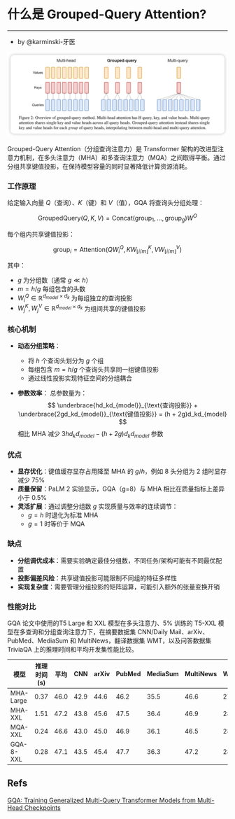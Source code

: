 # 什么是 Grouped-Query Attention?
---------------------------

- by @karminski-牙医

![gqa](./assets/images/grouped-query-attention.png) 

Grouped-Query Attention（分组查询注意力）是 Transformer 架构的改进型注意力机制，在多头注意力（MHA）和多查询注意力（MQA）之间取得平衡。通过分组共享键值投影，在保持模型容量的同时显著降低计算资源消耗。

### 工作原理

给定输入向量 $Q$（查询）、$K$（键）和 $V$（值），GQA 将查询头分组处理：

$$
\text{GroupedQuery}(Q, K, V) = \text{Concat}(\text{group}_1, \ldots, \text{group}_g)W^O
$$

每个组内共享键值投影：

$$
\text{group}_i = \text{Attention}(QW_i^Q, KW_{\lfloor i/m \rfloor}^K, VW_{\lfloor i/m \rfloor}^V)
$$

其中：
- $g$ 为分组数（通常 $g \ll h$）
- $m = h/g$ 每组包含的头数
- $W_i^Q \in \mathbb{R}^{d_{model}\times d_k}$ 为每组独立的查询投影
- $W_j^K, W_j^V \in \mathbb{R}^{d_{model}\times d_k}$ 为组间共享的键值投影

### 核心机制

- **动态分组策略**：
  - 将 $h$ 个查询头划分为 $g$ 个组
  - 每组包含 $m=h/g$ 个查询头共享同一组键值投影
  - 通过线性投影实现特征空间的分组耦合

- **参数效率**：
  总参数量为：
  $$
  \underbrace{hd_kd_{model}}_{\text{查询投影}} + \underbrace{2gd_kd_{model}}_{\text{键值投影}} = (h + 2g)d_kd_{model}
  $$
  相比 MHA 减少 $3hd_kd_{model} - (h+2g)d_kd_{model}$ 参数

### 优点

- **显存优化**：键值缓存显存占用降至 MHA 的 $g/h$，例如 8 头分组为 2 组时显存减少 75%
- **质量保留**：PaLM 2 实验显示，GQA（g=8）与 MHA 相比在质量指标上差异小于 0.5%
- **灵活扩展**：通过调整分组数 $g$ 实现质量与效率的连续调节：
  - $g=h$ 时退化为标准 MHA
  - $g=1$ 时等价于 MQA

### 缺点

- **分组调优成本**：需要实验确定最佳分组数，不同任务/架构可能有不同最优配置
- **投影偏差风险**：共享键值投影可能限制不同组的特征多样性
- **实现复杂度**：需要管理分组投影的矩阵运算，可能引入额外的张量变换开销

### 性能对比

GQA 论文中使用的T5 Large 和 XXL 模型在多头注意力、5% 训练的 T5-XXL 模型在多查询和分组查询注意力下，在摘要数据集 CNN/Daily Mail、arXiv、PubMed、MediaSum 和 MultiNews，翻译数据集 WMT，以及问答数据集 TriviaQA 上的推理时间和平均开发集性能比较。

| 模型         | 推理时间 (s) | 平均 | CNN  | arXiv | PubMed | MediaSum | MultiNews | WMT  | TriviaQA |
|--------------|--------------|------|------|-------|--------|----------|-----------|------|----------|
| MHA-Large    | 0.37         | 46.0 | 42.9 | 44.6  | 46.2   | 35.5     | 46.6      | 27.7 | 78.2     |
| MHA-XXL      | 1.51         | 47.2 | 43.8 | 45.6  | 47.5   | 36.4     | 46.9      | 28.4 | 81.9     |
| MQA-XXL      | 0.24         | 46.6 | 43.0 | 45.0  | 46.9   | 36.1     | 46.5      | 28.5 | 81.3     |
| GQA-8-XXL    | 0.28         | 47.1 | 43.5 | 45.4  | 47.7   | 36.3     | 47.2      | 28.4 | 81.6     |


## Refs
[GQA: Training Generalized Multi-Query Transformer Models from Multi-Head Checkpoints](https://arxiv.org/pdf/2305.13245)
